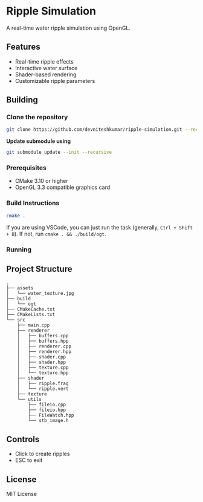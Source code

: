 # Ripple Simulation

A real-time water ripple simulation using OpenGL.

## Features

- Real-time ripple effects
- Interactive water surface
- Shader-based rendering
- Customizable ripple parameters

## Building

### Clone the repository
```sh
git clone https://github.com/devniteshkumar/ripple-simulation.git --recurse-submodules
```
**Update submodule using**
```sh
git submodule update --init --recursive
```

### Prerequisites

- CMake 3.10 or higher
- OpenGL 3.3 compatible graphics card

### Build Instructions

```bash
cmake .
```
If you are using VSCode, you can just run the task (generally, `Ctrl + Shift + B`).
If not, run `cmake . && ./build/ogt`.
### Running

## Project Structure
```
.
├── assets
│   └── water_texture.jpg
├── build
│   └── ogt
├── CMakeCache.txt
├── CMakeLists.txt
└── src
    ├── main.cpp
    ├── renderer
    │   ├── buffers.cpp
    │   ├── buffers.hpp
    │   ├── renderer.cpp
    │   ├── renderer.hpp
    │   ├── shader.cpp
    │   ├── shader.hpp
    │   ├── texture.cpp
    │   └── texture.hpp
    ├── shader
    │   ├── ripple.frag
    │   └── ripple.vert
    ├── texture
    └── utils
        ├── fileio.cpp
        ├── fileio.hpp
        ├── FileWatch.hpp
        └── stb_image.h
```
## Controls

- Click to create ripples
- ESC to exit

## License

MIT License

